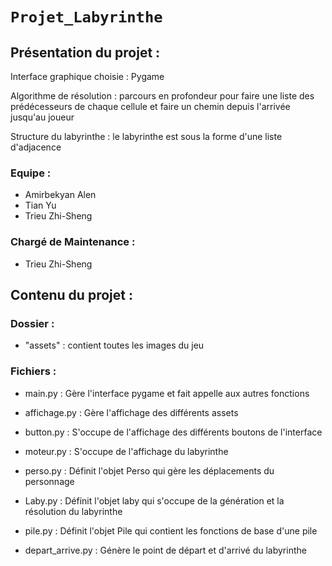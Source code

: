 # `Projet_Labyrinthe`

## Présentation du projet :

Interface graphique choisie : Pygame

Algorithme de résolution : parcours en profondeur pour faire une liste des prédécesseurs de chaque cellule et faire un chemin depuis l'arrivée jusqu'au joueur

Structure du labyrinthe : le labyrinthe est sous la forme d'une liste d'adjacence

### Equipe : 
- Amirbekyan Alen
- Tian Yu
- Trieu Zhi-Sheng

### Chargé de Maintenance : 
- Trieu Zhi-Sheng

## Contenu du projet :

### Dossier : 

- "assets" : contient toutes les images du jeu

### Fichiers :

- main.py : Gère l'interface pygame et fait appelle aux autres fonctions

- affichage.py : Gère l'affichage des différents assets 

- button.py : S'occupe de l'affichage des différents boutons de l'interface

- moteur.py : S'occupe de l'affichage du labyrinthe

- perso.py : Définit l'objet Perso qui gère les déplacements du personnage

- Laby.py : Définit l'objet laby qui s'occupe de la génération et la résolution du labyrinthe

- pile.py : Définit l'objet Pile qui contient les fonctions de base d'une pile 

- depart_arrive.py : Génère le point de départ et d'arrivé du labyrinthe
